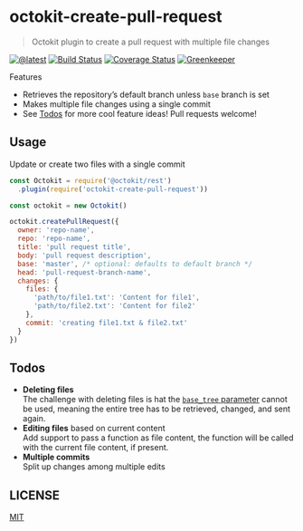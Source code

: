 # octokit-create-pull-request

> Octokit plugin to create a pull request with multiple file changes

[![@latest](https://img.shields.io/npm/v/octokit-create-pull-request.svg)](https://www.npmjs.com/package/octokit-create-pull-request)
[![Build Status](https://travis-ci.com/gr2m/octokit-create-pull-request.svg?branch=master)](https://travis-ci.com/gr2m/octokit-create-pull-request)
[![Coverage Status](https://coveralls.io/repos/github/gr2m/octokit-create-pull-request/badge.svg)](https://coveralls.io/github/gr2m/octokit-create-pull-request)
[![Greenkeeper](https://badges.greenkeeper.io/gr2m/octokit-create-pull-request.svg)](https://greenkeeper.io/)

Features

- Retrieves the repository’s default branch unless `base` branch is set
- Makes multiple file changes using a single commit
- See [Todos](#todos) for more cool feature ideas! Pull requests welcome!

## Usage

Update or create two files with a single commit

```js
const Octokit = require('@octokit/rest')
  .plugin(require('octokit-create-pull-request'))

const octokit = new Octokit()

octokit.createPullRequest({
  owner: 'repo-name',
  repo: 'repo-name',
  title: 'pull request title',
  body: 'pull request description',
  base: 'master', /* optional: defaults to default branch */
  head: 'pull-request-branch-name',
  changes: {
    files: {
      'path/to/file1.txt': 'Content for file1',
      'path/to/file2.txt': 'Content for file2'
    },
    commit: 'creating file1.txt & file2.txt'
  }
})
```

## Todos

- **Deleting files**  
  The challenge with deleting files is hat the [`base_tree` parameter](https://developer.github.com/v3/git/trees/#create-a-tree) cannot be used, meaning the entire tree has to be retrieved, changed, and sent again.
- **Editing files** based on current content  
  Add support to pass a function as file content, the function will be called with the current file content, if present.
- **Multiple commits**  
  Split up changes among multiple edits

## LICENSE

[MIT](LICENSE)
